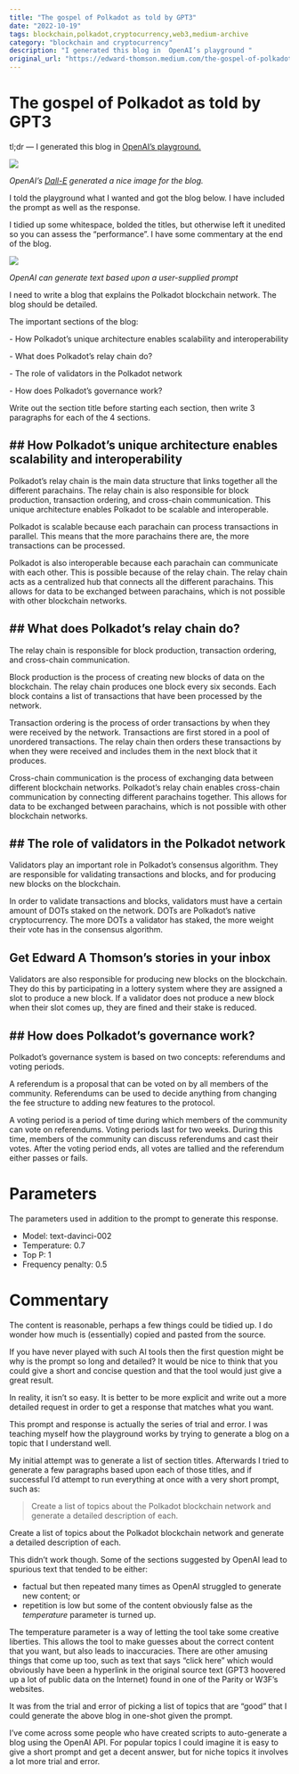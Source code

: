 ```yaml
---
title: "The gospel of Polkadot as told by GPT3"
date: "2022-10-19"
tags: blockchain,polkadot,cryptocurrency,web3,medium-archive
category: "blockchain and cryptocurrency"
description: "I generated this blog in  OpenAI’s playground "
original_url: "https://edward-thomson.medium.com/the-gospel-of-polkadot-as-told-by-gpt3-fe2873fae772"
---
```


# The gospel of Polkadot as told by GPT3

tl;dr — I generated this blog in [OpenAI’s playground.](https://beta.openai.com/)

![](/images/1*-DqXok4p5G1wQtUaFQlVkg.png)

*OpenAI’s [Dall-E](https://openai.com/dall-e-2/) generated a nice image for the blog.*

I told the playground what I wanted and got the blog below. I have included the prompt as well as the response.

I tidied up some whitespace, bolded the titles, but otherwise left it unedited so you can assess the “performance”. I have some commentary at the end of the blog.

![](/images/1*yK1Jmxle1pZCyjEsKjOzGg.png)

*OpenAI can generate text based upon a user-supplied prompt*

I need to write a blog that explains the Polkadot blockchain network. The blog should be detailed.

The important sections of the blog:

\- How Polkadot’s unique architecture enables scalability and interoperability

\- What does Polkadot’s relay chain do?

\- The role of validators in the Polkadot network

\- How does Polkadot’s governance work?

Write out the section title before starting each section, then write 3 paragraphs for each of the 4 sections.

## \## How Polkadot’s unique architecture enables scalability and interoperability

Polkadot’s relay chain is the main data structure that links together all the different parachains. The relay chain is also responsible for block production, transaction ordering, and cross-chain communication. This unique architecture enables Polkadot to be scalable and interoperable.

Polkadot is scalable because each parachain can process transactions in parallel. This means that the more parachains there are, the more transactions can be processed.

Polkadot is also interoperable because each parachain can communicate with each other. This is possible because of the relay chain. The relay chain acts as a centralized hub that connects all the different parachains. This allows for data to be exchanged between parachains, which is not possible with other blockchain networks.

## \## What does Polkadot’s relay chain do?

The relay chain is responsible for block production, transaction ordering, and cross-chain communication.

Block production is the process of creating new blocks of data on the blockchain. The relay chain produces one block every six seconds. Each block contains a list of transactions that have been processed by the network.

Transaction ordering is the process of order transactions by when they were received by the network. Transactions are first stored in a pool of unordered transactions. The relay chain then orders these transactions by when they were received and includes them in the next block that it produces.

Cross-chain communication is the process of exchanging data between different blockchain networks. Polkadot’s relay chain enables cross-chain communication by connecting different parachains together. This allows for data to be exchanged between parachains, which is not possible with other blockchain networks.

## \## The role of validators in the Polkadot network

Validators play an important role in Polkadot’s consensus algorithm. They are responsible for validating transactions and blocks, and for producing new blocks on the blockchain.

In order to validate transactions and blocks, validators must have a certain amount of DOTs staked on the network. DOTs are Polkadot’s native cryptocurrency. The more DOTs a validator has staked, the more weight their vote has in the consensus algorithm.

## Get Edward A Thomson’s stories in your inbox

Validators are also responsible for producing new blocks on the blockchain. They do this by participating in a lottery system where they are assigned a slot to produce a new block. If a validator does not produce a new block when their slot comes up, they are fined and their stake is reduced.

## \## How does Polkadot’s governance work?

Polkadot’s governance system is based on two concepts: referendums and voting periods.

A referendum is a proposal that can be voted on by all members of the community. Referendums can be used to decide anything from changing the fee structure to adding new features to the protocol.

A voting period is a period of time during which members of the community can vote on referendums. Voting periods last for two weeks. During this time, members of the community can discuss referendums and cast their votes. After the voting period ends, all votes are tallied and the referendum either passes or fails.

# Parameters

The parameters used in addition to the prompt to generate this response.

-   Model: text-davinci-002
-   Temperature: 0.7
-   Top P: 1
-   Frequency penalty: 0.5

# Commentary

The content is reasonable, perhaps a few things could be tidied up. I do wonder how much is (essentially) copied and pasted from the source.

If you have never played with such AI tools then the first question might be why is the prompt so long and detailed? It would be nice to think that you could give a short and concise question and that the tool would just give a great result.

In reality, it isn’t so easy. It is better to be more explicit and write out a more detailed request in order to get a response that matches what you want.

This prompt and response is actually the series of trial and error. I was teaching myself how the playground works by trying to generate a blog on a topic that I understand well.

My initial attempt was to generate a list of section titles. Afterwards I tried to generate a few paragraphs based upon each of those titles, and if successful I’d attempt to run everything at once with a very short prompt, such as:

> Create a list of topics about the Polkadot blockchain network and generate a detailed description of each.

Create a list of topics about the Polkadot blockchain network and generate a detailed description of each.

This didn’t work though. Some of the sections suggested by OpenAI lead to spurious text that tended to be either:

-   factual but then repeated many times as OpenAI struggled to generate new content; or
-   repetition is low but some of the content obviously false as the *temperature* parameter is turned up.

The temperature parameter is a way of letting the tool take some creative liberties. This allows the tool to make guesses about the correct content that you want, but also leads to inaccuracies. There are other amusing things that come up too, such as text that says “click here” which would obviously have been a hyperlink in the original source text (GPT3 hoovered up a lot of public data on the Internet) found in one of the Parity or W3F’s websites.

It was from the trial and error of picking a list of topics that are “good” that I could generate the above blog in one-shot given the prompt.

I’ve come across some people who have created scripts to auto-generate a blog using the OpenAI API. For popular topics I could imagine it is easy to give a short prompt and get a decent answer, but for niche topics it involves a lot more trial and error.